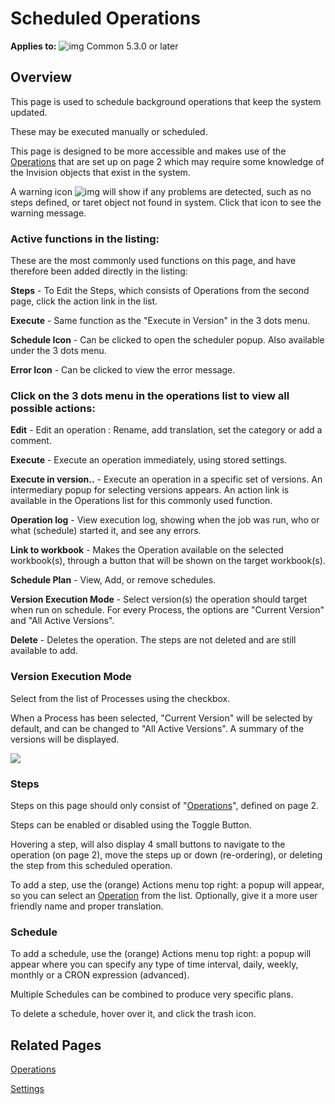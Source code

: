# Scheduled Operations

**Applies to:** ![img](https://profitbasedocs.blob.core.windows.net/icons/yes-icon.png) Common 5.3.0 or later

## Overview

This page is used to schedule background operations that keep the system updated.

These may be executed manually or scheduled.

This page is designed to be more accessible and makes use of the [Operations](Operations.md) that are set up on page 2 which may require some knowledge of the Invision objects that exist in the system.

A warning icon ![img](https://profitbasedocs.blob.core.windows.net/enduserhelp/images/warning_24.png)  will show if any problems are detected, such as no steps defined, or taret object not found in system. Click that icon to see the warning message.

###  Active functions in the listing:

These are the most commonly used functions on this page, and have therefore been added directly in the listing:

**Steps** - To Edit the Steps, which consists of Operations from the second page, click the action link in the list.

**Execute** - Same function as the "Execute in Version" in the 3 dots menu.

**Schedule Icon** - Can be clicked to open the scheduler popup. Also available under the 3 dots menu.

**Error Icon** - Can be clicked to view the error message.




### Click on the 3 dots menu in the operations list to view all possible actions:


**Edit** - Edit an operation : Rename, add translation, set the category or add a comment.

**Execute** - Execute an operation immediately, using stored settings.

**Execute in version..** - Execute an operation in a specific set of versions. An intermediary popup for selecting versions appears. An action link is available in the Operations list for this commonly used function.

**Operation log** - View execution log, showing when the job was run, who or what (schedule) started it, and see any errors.

**Link to workbook** - Makes the Operation available on the selected workbook(s), through a button that will be shown on the target workbook(s).

**Schedule Plan** - View, Add, or remove schedules.

**Version Execution Mode** - Select version(s) the operation should target when run on schedule. For every Process, the options are "Current Version" and "All Active Versions".

**Delete** - Deletes the operation. The steps are not deleted and are still available to add.




### Version Execution Mode

Select from the list of Processes using the checkbox.

When a Process has been selected, "Current Version" will be selected by default, and can be changed to "All Active Versions". A summary of the versions will be displayed.

![](https://profitbasedocs.blob.core.windows.net/plannerimages/versionexecutionmode.png)

### Steps

Steps on this page should only consist of "[Operations](Operations.md)", defined on page 2.

Steps can be enabled or disabled using the Toggle Button.

Hovering a step, will also display 4 small buttons to navigate to the operation (on page 2), move the steps up or down (re-ordering), or deleting the step from this scheduled operation.

To add a step, use the (orange) Actions menu top right: a popup will appear, so you can select an [Operation](Operations.md) from the list. Optionally, give it a more user friendly name and proper translation.


### Schedule

To add a schedule, use the (orange) Actions menu top right: a popup will appear where you can specify any type of time interval, daily, weekly, monthly or a CRON expression (advanced).

Multiple Schedules can be combined to produce very specific plans.

To delete a schedule, hover over it, and click the trash icon.


## Related Pages

[Operations](Operations.md)

[Settings](Settings.md)